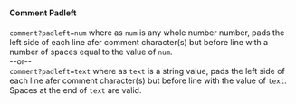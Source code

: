 #### Comment Padleft

`comment?padleft=num` where as `num` is any whole number number, pads the left side of each line afer comment character(s) but before line with a number of spaces
equal to the value of `num`.  
--or--  
`comment?padleft=text` where as `text` is a string value, pads the left side of each line afer comment character(s) but before line with the value of `text`.
Spaces at the end of `text` are valid.  
